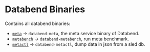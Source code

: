 # Databend Binaries

Contains all databend binaries:

- [`meta`](./meta/) -> `databend-meta`, the meta service binary of Databend.
- [`metabench`](./metabench/) -> `databend-metabench`, run meta benchmark.
- [`metactl`](./metactl/) -> `databend-metactl`, dump data in json from a sled db.
